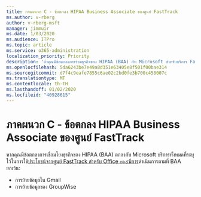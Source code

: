 ```yaml
---
title: ภาคผนวก C - ข้อตกลง HIPAA Business Associate ของศูนย์ FastTrack
ms.author: v-rberg
author: v-rberg-msft
manager: jimmuir
ms.date: 1/03/2020
ms.audience: ITPro
ms.topic: article
ms.service: o365-administration
localization_priority: Priority
description: 'ถ้าคุณมีข้อตกลงการร่วมธุรกิจของ HIPAA (BAA) กับ Microsoft สำหรับบริการ FastTrack บริการทั้งหมดที่แสดงอยู่ในการใช้ประโยชน์ของศูนย์ FastTrack สำหรับ Office ๓๖๕จะรวมอยู่ในที่ BAA ยกเว้น:'
ms.openlocfilehash: 5da6243be7e49a8d351e63405e8f501f00bae314
ms.sourcegitcommit: d7f4c9eafe7855c6ae02c2bd0fe3b700c458007c
ms.translationtype: MT
ms.contentlocale: th-TH
ms.lasthandoff: 01/02/2020
ms.locfileid: "40928615"
---
```

# <a name="appendix-c---fasttrack-center-hipaa-business-associate-agreement"></a>ภาคผนวก C - ข้อตกลง HIPAA Business Associate ของศูนย์ FastTrack

หากคุณมีข้อตกลงการเชื่อมโยงธุรกิจของ HIPAA (BAA) ตกลงกับ Microsoft บริการทั้งหมดที่ระบุไว้ในการใช้[ประโยชน์จากศูนย์ FastTrack สำหรับ Office ๓๖๕มีการ](O365-fasttrack-benefit-for-office-365.md)ดำเนินการตามที่ BAA ยกเว้น: 
  
- การย้ายข้อมูลใน Gmail   
- การย้ายข้อมูลของ GroupWise
    

